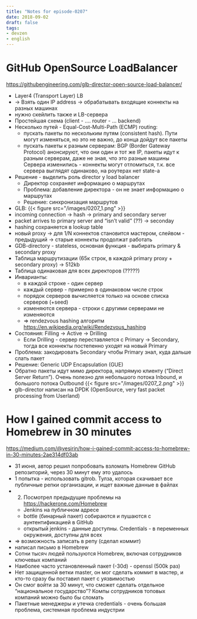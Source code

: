 ```yaml
---
title: "Notes for episode-0207"
date: 2018-09-02
draft: false
tags:
- devzen
- english
---
```


# GitHub OpenSource LoadBalancer
https://githubengineering.com/glb-director-open-source-load-balancer/

- Layer4 (Transport Layer) LB
- -> Взять один IP address -> обрабатывать входящие коннекты на разных машинах
- нужно скейлить также и LB-сервера
- Простейшая схема (client - …. router - … backend)
- Несколько путей - Equal-Cost-Multi-Path (ECMP) routing:
    - пускать пакеты по нескольким путям (consistent hash). Пути могут изменяться, но это не важно, до конца дойдут все пакеты
    - пускать пакеты к разным серверам: BGP (Border Gateway Protocol) анонсируют, что они один и тот же IP, пакеты идут к разным серверам, даже не зная, что это разные машины Сервера изменились - коннекты могут отломиться, т.к. все сервера выглядят одинаково, на роутерах нет state-а
- Решение - выделить роль director у load balancer
    - Директор сохраняет информацию о маршрутах
    - Проблема: добавление директора - он не знает информацию о маршрутах
    - Решение: синхронизация маршрутов
- GLB: 
    {{< figure src="/images/0207_1.png" >}}
- incoming connection -> hash -> primary and secondary server
- packet arrives to primary server and “isn’t valid” (??) -> seconday
- hashing сохраняется в lookup table
- новый proxy -> для 1/N коннектов становится мастером, слейвом - предыдущий -> старые коннекты продолжат работать
- GDB-directory - stateless, основная функция - выбирать primary & secondary proxy
- Таблица маршрутизации (65к строк, в каждой primary proxy + secondary proxy) -> 512kb
- Таблица одинаковая для всех директоров (?????)
- Инварианты:
    - в каждой строке - один сервер
    - каждый сервер - примерно в одинаковом числе строк
    - порядок серверов вычисляется только на основе списка серверов (+seed)
    - изменяются сервера - строки с другими серверами не изменяются
    - => rendezvous hashing алгоритм https://en.wikipedia.org/wiki/Rendezvous_hashing
- Состояния: Filling -> Active -> Drilling
    - Если Drilling - сервер переставляется с Primary -> Secondary, тогда все коннекты постепенно уходят на новый Primary
- Проблема: закодировать Secondary чтобы Primary знал, куда дальше слать пакет
- Решение: Generic UDP Encapsulation (GUE)
- Обратно пакеты идут мимо директора, напрямую клиенту (“Direct Server Return”). Очень полезно для небольшого потока Inbound, и большого потока Outbound
    {{< figure src="/images/0207_2.png" >}}
- glb-director написан на DPDK (OpenSource, very fast packet processing from Userland)

# How I gained commit access to Homebrew in 30 minutes
https://medium.com/@vesirin/how-i-gained-commit-access-to-homebrew-in-30-minutes-2ae314df03ab

- 31 июня, автор решил попробовать взломать Homebrew GitHub репозиторий, через 30 минут ему это удалось
- 1 попытка - использовать gitrob. Тулза, которая скачивает все публичные репки организации, и ищет важные данные в файлах
- 2. Посмотрел предыдущие проблемы на https://hackerone.com/Homebrew
    - Jenkins на публичном адресе
    - bottle (бинарный пакет) собираются и пушаются c аунтентификацией в GitHub
    - открытый jenkins - данные доступны. Credentials - в переменных окружения, доступны для всех
- => возможность записать в репу (сделал коммит)
- написал письмо в Homebrew
- Сотни тысяч людей пользуются Homebrew, включая сотрудников ключевых компаний
- Наиболее часто установленный пакет (-30d) - openssl (500k раз)
- Нет защищенной ветки master, он мог сделать коммит в мастер, и кто-то сразу бы поставил пакет с уязвимостью
- Он смог войти за 30 минут, что сможет сделать отдельное “национальное государство”? Компы сотрудников топовых компаний можно было бы сломать
- Пакетные менеджеры и утечка credentials - очень большая проблема, системная проблема индустрии
